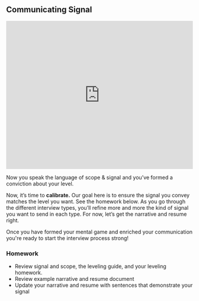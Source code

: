 ## Communicating Signal

<iframe width="100%" height="400" src="https://www.youtube.com/embed/jWZPNza4Ms4" frameborder="0" allow="accelerometer; autoplay; encrypted-media; gyroscope; picture-in-picture" allowfullscreen></iframe>

Now you speak the language of scope & signal and you’ve formed a conviction about your level.

Now, it’s time to **calibrate.** Our goal here is to ensure the signal you convey matches the level you want. See the homework below.  As you go through the different interview types, you’ll refine more and more the kind of signal you want to send in each type. For now, let’s get the narrative and resume right.

Once you have formed your mental game and enriched your communication you're ready to start the interview process strong!

### Homework
* Review signal and scope, the leveling guide, and your leveling homework.
* Review example narrative and resume document
* Update your narrative and resume with sentences that demonstrate your signal
